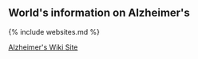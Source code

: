 ## World's information on Alzheimer's

{% include websites.md %}


[Alzheimer's Wiki Site](https://github.com/moqri/alzheimers/wiki)
